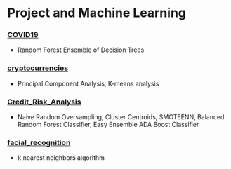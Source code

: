 
# Project and Machine Learning

### [COVID19](https://github.com/linearcoffeecup/projects/blob/main/COVID19.md )

- Random Forest Ensemble of Decision Trees

### [cryptocurrencies](https://github.com/linearcoffeecup/projects/blob/main/cryptocurrencies.md )

- Principal Component Analysis, K-means analysis

### [Credit_Risk_Analysis](https://github.com/linearcoffeecup/projects/blob/main/credit_risk_analysis.md )

- Naive Random Oversampling, Cluster Centroids, SMOTEENN, Balanced Random Forest Classifier, Easy Ensemble ADA Boost Classifier

### [facial_recognition](https://github.com/linearcoffeecup/projects/blob/main/facial_recognition.md )

- k nearest neighbors algorithm
